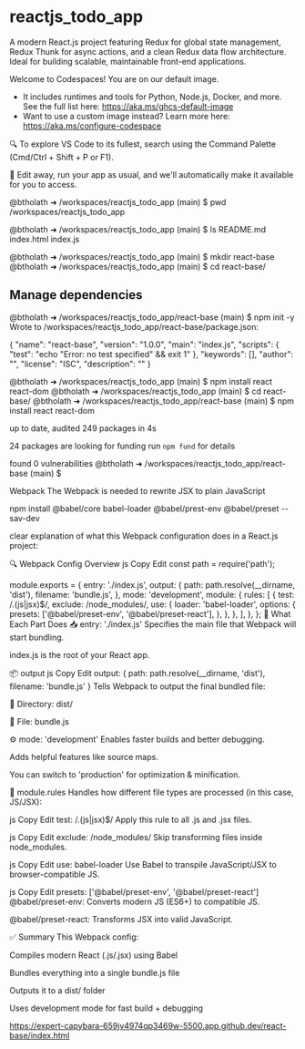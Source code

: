 # reactjs_todo_app
A modern React.js project featuring Redux for global state management, Redux Thunk for async actions, and a clean Redux data flow architecture. Ideal for building scalable, maintainable front-end applications.



Welcome to Codespaces! You are on our default image. 
   - It includes runtimes and tools for Python, Node.js, Docker, and more. See the full list here: https://aka.ms/ghcs-default-image
   - Want to use a custom image instead? Learn more here: https://aka.ms/configure-codespace

🔍 To explore VS Code to its fullest, search using the Command Palette (Cmd/Ctrl + Shift + P or F1).

📝 Edit away, run your app as usual, and we'll automatically make it available for you to access.

@btholath ➜ /workspaces/reactjs_todo_app (main) $ pwd
/workspaces/reactjs_todo_app

@btholath ➜ /workspaces/reactjs_todo_app (main) $ ls
README.md  index.html  index.js


@btholath ➜ /workspaces/reactjs_todo_app (main) $ mkdir react-base
@btholath ➜ /workspaces/reactjs_todo_app (main) $ cd react-base/

## Manage dependencies
@btholath ➜ /workspaces/reactjs_todo_app/react-base (main) $ npm init -y
Wrote to /workspaces/reactjs_todo_app/react-base/package.json:

{
  "name": "react-base",
  "version": "1.0.0",
  "main": "index.js",
  "scripts": {
    "test": "echo \"Error: no test specified\" && exit 1"
  },
  "keywords": [],
  "author": "",
  "license": "ISC",
  "description": ""
}

@btholath ➜ /workspaces/reactjs_todo_app (main) $ npm install react react-dom
@btholath ➜ /workspaces/reactjs_todo_app (main) $ cd react-base/
@btholath ➜ /workspaces/reactjs_todo_app/react-base (main) $ npm install react react-dom

up to date, audited 249 packages in 4s

24 packages are looking for funding
  run `npm fund` for details

found 0 vulnerabilities
@btholath ➜ /workspaces/reactjs_todo_app/react-base (main) $ 


Webpack 
The Webpack is needed to rewrite JSX to plain JavaScript

npm install @babel/core babel-loader @babel/prest-env @babel/preset --sav-dev


clear explanation of what this Webpack configuration does in a React.js project:

🔍 Webpack Config Overview
js
Copy
Edit
const path = require('path');

module.exports = {
  entry: './index.js',
  output: {
    path: path.resolve(__dirname, 'dist'),
    filename: 'bundle.js',
  },
  mode: 'development',
  module: {
    rules: [
      {
        test: /\.(js|jsx)$/,
        exclude: /node_modules/,
        use: {
          loader: 'babel-loader',
          options: {
            presets: ['@babel/preset-env', '@babel/preset-react'],
          },
        },
      },
    ],
  },
};
🧠 What Each Part Does
📥 entry: './index.js'
Specifies the main file that Webpack will start bundling.

index.js is the root of your React app.

📦 output
js
Copy
Edit
output: {
  path: path.resolve(__dirname, 'dist'),
  filename: 'bundle.js'
}
Tells Webpack to output the final bundled file:

📂 Directory: dist/

📄 File: bundle.js

⚙️ mode: 'development'
Enables faster builds and better debugging.

Adds helpful features like source maps.

You can switch to 'production' for optimization & minification.

🧪 module.rules
Handles how different file types are processed (in this case, JS/JSX):

js
Copy
Edit
test: /\.(js|jsx)$/
Apply this rule to all .js and .jsx files.

js
Copy
Edit
exclude: /node_modules/
Skip transforming files inside node_modules.

js
Copy
Edit
use: babel-loader
Use Babel to transpile JavaScript/JSX to browser-compatible JS.

js
Copy
Edit
presets: ['@babel/preset-env', '@babel/preset-react']
@babel/preset-env: Converts modern JS (ES6+) to compatible JS.

@babel/preset-react: Transforms JSX into valid JavaScript.

✅ Summary
This Webpack config:

Compiles modern React (.js/.jsx) using Babel

Bundles everything into a single bundle.js file

Outputs it to a dist/ folder

Uses development mode for fast build + debugging



https://expert-capybara-659jv4974qp3469w-5500.app.github.dev/react-base/index.html

